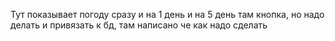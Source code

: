 Тут показывает погоду сразу и на 1 день и на 5 день там кнопка, но надо делать и привязать к бд, там написано че как надо сделать
